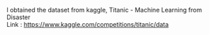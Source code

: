 I obtained the dataset from kaggle, Titanic - Machine Learning from Disaster<br>
Link : <a href="https://www.kaggle.com/competitions/titanic/data">https://www.kaggle.com/competitions/titanic/data</a>

